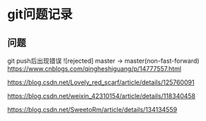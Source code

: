 # git问题记录
## 问题
git push后出现错误 ![rejected] master -> master(non-fast-forward)
https://www.cnblogs.com/qingheshiguang/p/14777557.html

https://blog.csdn.net/Lovely_red_scarf/article/details/125760091

https://blog.csdn.net/weixin_42310154/article/details/118340458

https://blog.csdn.net/SweetoRm/article/details/134134559